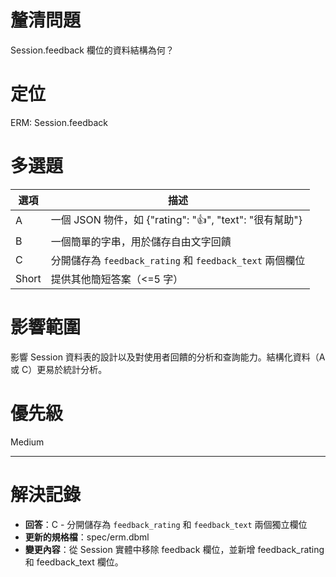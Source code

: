 # 釐清問題

Session.feedback 欄位的資料結構為何？

# 定位

ERM: Session.feedback

# 多選題

| 選項 | 描述 |
|---|---|
| A | 一個 JSON 物件，如 {"rating": "👍", "text": "很有幫助"} |
| B | 一個簡單的字串，用於儲存自由文字回饋 |
| C | 分開儲存為 `feedback_rating` 和 `feedback_text` 兩個欄位 |
| Short | 提供其他簡短答案（<=5 字）|

# 影響範圍

影響 Session 資料表的設計以及對使用者回饋的分析和查詢能力。結構化資料（A 或 C）更易於統計分析。

# 優先級

Medium

---
# 解決記錄

- **回答**：C - 分開儲存為 `feedback_rating` 和 `feedback_text` 兩個獨立欄位
- **更新的規格檔**：spec/erm.dbml
- **變更內容**：從 Session 實體中移除 feedback 欄位，並新增 feedback_rating 和 feedback_text 欄位。
